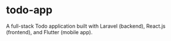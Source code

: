 # todo-app
A full-stack Todo application built with Laravel (backend), React.js (frontend), and Flutter (mobile app).
